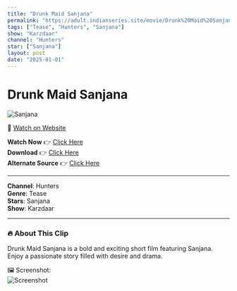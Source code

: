 ```yaml
---
title: "Drunk Maid Sanjana"
permalink: "https://adult.indianseries.site/movie/Drunk%20Maid%20Sanjana"
tags: ["Tease", "Hunters", "Sanjana"]
show: "Karzdaar"
channel: "Hunters"
star: ["Sanjana"]
layout: post
date: "2025-01-01"
---
```


# Drunk Maid Sanjana

![Sanjana](https://shorts.desisins.com/wp-content/uploads/2024/07/Druk-Maid-Fked-Karzdaar-Hunters-DesiSins.com_.jpg)

🔗 [Watch on Website](https://adult.indianseries.site/movie/Drunk%20Maid%20Sanjana)

**Watch Now** 👉 [Click Here](https://adult.indianseries.site/movie/Drunk%20Maid%20Sanjana)  
**Download** 👉 [Click Here](https://adult.indianseries.site/movie/Drunk%20Maid%20Sanjana)  
**Alternate Source** 👉 [Click Here](https://adult.indianseries.site/movie/Drunk%20Maid%20Sanjana)

---

**Channel**: Hunters  
**Genre**: Tease  
**Stars**: Sanjana  
**Show**: Karzdaar

---

### 🔥 About This Clip

Drunk Maid Sanjana is a bold and exciting short film featuring Sanjana. Enjoy a passionate story filled with desire and drama.
 
🖼️ Screenshot:  
![Screenshot](https://shorts.desisins.com/wp-content/uploads/2024/07/Druk-Maid-Fked-Karzdaar-Hunters-DesiSins.com_.jpg)
